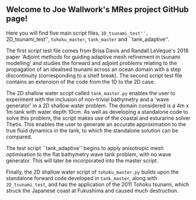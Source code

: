 ## Welcome to Joe Wallwork's MRes project GitHub page!

Here you will find five main script files, ``1D_tsunami_test'',
``2D_tsunami_test'', ``tohoku_master``, ``tank_master`` and ``tank_adaptive''.

The first script test file comes from Brisa Davis and Randall LeVeque's 2016
paper 'Adjoint methods for guiding adaptive mesh refinement in tsunami
modelling' and studies the forward and adjoint problems relating to the
propagation of an idealised tsunami across an ocean domain with a step
discontinuity (corresponding to a shelf break). The second script test file
contains an extension of the code from the 1D to the 2D case.

The 2D shallow water script called ``tank_master.py`` enables the user to
experiment with the inclusion of non-trivial bathymetry and a 'wave generator'
in a 2D shallow water problem. The domain considered is a 4m x 1m tank with
water depth 10cm. As well as developing a standalone code to solve this problem,
the script makes use of the coastal and esturarine solver Thetis. This enables
the user to generate an accurate approximation to the true fluid dynamics in
the tank, to which the standalone solution can be compared.

The test script ``tank_adaptive'' begins to apply anisotropic mesh
optimisation to the flat bathymetry wave tank problem, with no wave generator.
This will later be incorporated into the master script.

Finally, the 2D shallow water script of ``tohoku_master.py`` builds upon
the standalone forward code developed in ``tank_master``, along with
``2D_tsunami_test``, and has the application of the 2011 Tohoku tsunami, which
struck the Japanese coast at Fukushima and caused much destruction.


